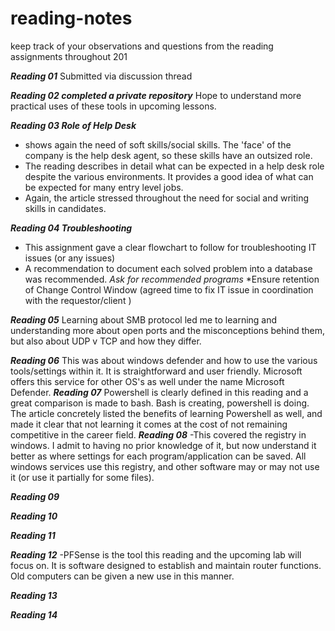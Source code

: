 # reading-notes
keep track of your observations and questions from the reading assignments throughout 201


***Reading 01*** 
Submitted via discussion thread

***Reading 02 completed a private repository***
Hope to understand more practical uses of these tools in upcoming lessons.


***Reading 03 Role of Help Desk***
- shows again the need of soft skills/social skills. The 'face' of the company is the help desk agent, so these skills have an outsized role.
- The reading describes in detail what can be expected in a help desk role despite the various environments. It provides a good idea of what can be expected for many entry level jobs.
- Again, the article stressed throughout the need for social and writing skills in candidates.


***Reading 04 Troubleshooting***
- This assignment gave a clear flowchart to follow for troubleshooting IT issues (or any issues)
- A recommendation to document each solved problem into a database was recommended. *Ask for recommended programs*
*Ensure retention of Change Control Window (agreed time to fix IT issue in coordination with the requestor/client )


***Reading 05***
Learning about SMB protocol led me to learning and understanding more about open ports and the misconceptions behind them, but also about UDP v TCP and how they differ.

***Reading 06***
This was about windows defender and how to use the various tools/settings within it. It is straightforward and user friendly. Microsoft offers this service for other OS's as well under the name Microsoft Defender.
***Reading 07***
Powershell is clearly defined in this reading and a great comparison is made to bash. Bash is creating, powershell is doing.
The article concretely listed the benefits of learning Powershell as well, and made it clear that not learning it comes at the cost of not remaining competitive in the career field.
***Reading 08***
-This covered the registry in windows. I admit to having no prior knowledge of it, but now understand it better as where settings for each program/application can be saved. All windows services use this registry, and other software may or may not use it (or use it partially for some files).

***Reading 09***

***Reading 10***

***Reading 11***


***Reading 12*** 
-PFSense is the tool this reading and the upcoming lab will focus on. It is software designed to establish and maintain router functions. Old computers can be given a new use in this manner.

***Reading 13***

***Reading 14***
